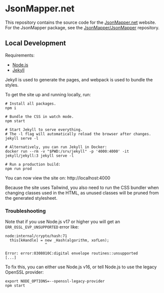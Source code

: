 # JsonMapper.net

This repository contains the source code for the [JsonMapper.net](https://jsonmapper.net) website.
For the JsonMapper package, see the [JsonMapper/JsonMapper](https://github.com/JsonMapper/JsonMapper) repository.

## Local Development

Requirements:

- [Node.js](https://nodejs.org/)
- [Jekyll](https://jekyllrb.com/)

Jekyll is used to generate the pages,
and webpack is used to bundle the styles.

To get the site up and running locally, run:

```shell
# Install all packages.
npm i

# Bundle the CSS in watch mode.
npm start

# Start Jekyll to serve everything.
# The -l flag will automatically reload the browser after changes.
jekyll serve -l

# Alternatively, you can run Jekyll in Docker:
docker run --rm -v "$PWD:/srv/jekyll" -p '4000:4000' -it jekyll/jekyll:3 jekyll serve -l

# Run a production build:
npm run prod
```

You can now view the site on: http://localhost:4000

Because the site uses Tailwind,
you also need to run the CSS bundler when changing classes used in the HTML,
as unused classes will be pruned from the generated stylesheet.

### Troubleshooting

Note that if you use Node.js v17 or higher you will get an `ERR_OSSL_EVP_UNSUPPORTED` error like:

```
node:internal/crypto/hash:71
  this[kHandle] = new _Hash(algorithm, xofLen);
                  ^

Error: error:0308010C:digital envelope routines::unsupported
[...]
```

To fix this, you can either use Node.js v16,
or tell Node.js to use the legacy OpenSSL provider:

```shell
export NODE_OPTIONS=--openssl-legacy-provider
npm start
```

